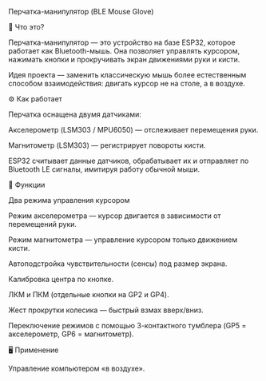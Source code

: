Перчатка-манипулятор (BLE Mouse Glove)

📌 Что это?

Перчатка-манипулятор — это устройство на базе ESP32, которое работает как Bluetooth-мышь.
Она позволяет управлять курсором, нажимать кнопки и прокручивать экран движениями руки и кисти.

Идея проекта — заменить классическую мышь более естественным способом взаимодействия:
двигать курсор не на столе, а в воздухе.

⚙️ Как работает

Перчатка оснащена двумя датчиками:

Акселерометр (LSM303 / MPU6050) — отслеживает перемещения руки.

Магнитометр (LSM303) — регистрирует повороты кисти.

ESP32 считывает данные датчиков, обрабатывает их и отправляет по Bluetooth LE сигналы, имитируя работу обычной мыши.

🔧 Функции

Два режима управления курсором

Режим акселерометра — курсор двигается в зависимости от перемещений руки.

Режим магнитометра — управление курсором только движением кисти.

Автоподстройка чувствительности (сенсы) под размер экрана.

Калибровка центра по кнопке.

ЛКМ и ПКМ (отдельные кнопки на GP2 и GP4).

Жест прокрутки колесика — быстрый взмах вверх/вниз.

Переключение режимов с помощью 3-контактного тумблера (GP5 = акселерометр, GP6 = магнитометр).

🖥️ Применение

Управление компьютером «в воздухе».
